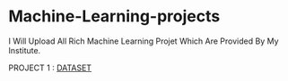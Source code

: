 # Machine-Learning-projects

I Will Upload All Rich Machine Learning Projet Which Are Provided By My Institute.

PROJECT 1 : [DATASET](https://www.kaggle.com/datasets/mlg-ulb/creditcardfraud)
